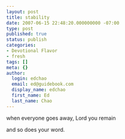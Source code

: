 ```yaml
---
layout: post
title: stability
date: 2007-06-15 22:48:20.000000000 -07:00
type: post
published: true
status: publish
categories:
- Devotional Flavor
- fresh
tags: []
meta: {}
author:
  login: edchao
  email: ed@guidebook.com
  display_name: edchao
  first_name: Ed
  last_name: Chao
---
```

<p>when everyone goes away, Lord you remain</p>
<p>and so does your word.</p>
